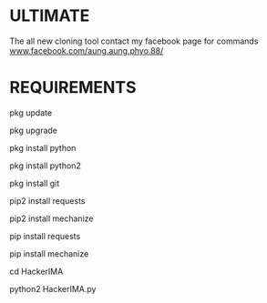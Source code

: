 
          
# ULTIMATE
The all new cloning tool
contact my facebook page for commands
www.facebook.com/aung.aung.phyo.88/

# REQUIREMENTS 

pkg update

pkg upgrade

pkg install python

pkg install python2

pkg install git

pip2 install requests

pip2 install mechanize

pip install requests

pip install mechanize

cd HackerIMA

python2 HackerIMA.py
